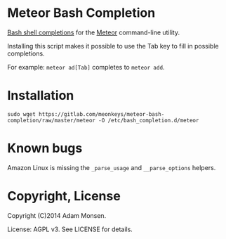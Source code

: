 # Meteor Bash Completion

[Bash shell completions](http://www.tldp.org/LDP/abs/html/tabexpansion.html)
for the [Meteor](https://www.meteor.com) command-line utility.

Installing this script makes it possible to use the Tab key to fill in possible
completions.

For example: `meteor ad[Tab]` completes to `meteor add`.

# Installation

    sudo wget https://gitlab.com/meonkeys/meteor-bash-completion/raw/master/meteor -O /etc/bash_completion.d/meteor

# Known bugs

Amazon Linux is missing the `_parse_usage` and `__parse_options` helpers.

# Copyright, License

Copyright (C)2014 Adam Monsen.

License: AGPL v3. See LICENSE for details.
